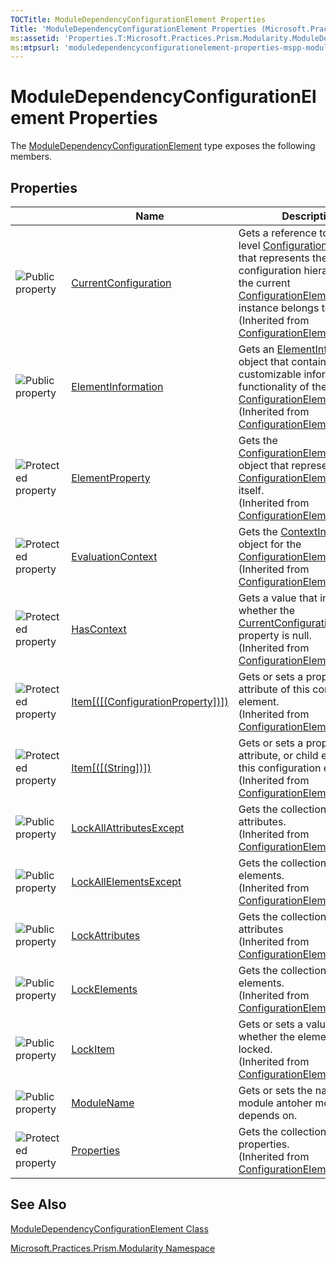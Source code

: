 ```yaml
---
TOCTitle: ModuleDependencyConfigurationElement Properties
Title: 'ModuleDependencyConfigurationElement Properties (Microsoft.Practices.Prism.Modularity)'
ms:assetid: 'Properties.T:Microsoft.Practices.Prism.Modularity.ModuleDependencyConfigurationElement'
ms:mtpsurl: 'moduledependencyconfigurationelement-properties-mspp-modularity.md'
---
```


# ModuleDependencyConfigurationElement Properties

The [ModuleDependencyConfigurationElement](https://msdn.microsoft.com/library/microsoft.practices.prism.modularity.moduledependencyconfigurationelement) type exposes the following members.

## Properties

<span id="propertyTableToggle"></span>
<table>

<thead>
<tr class="header">
<th> </th>
<th>Name</th>
<th>Description</th>
</tr>
</thead>
<tbody>
<tr class="odd">
<td><img src="https://msdn.microsoft.com/en-us/Gg431171.pubproperty(en-us,PandP.50).gif" title="Public property" /></td>
<td><a href="http://msdn.microsoft.com/en-us/library/dd412601">CurrentConfiguration</a></td>
<td><div class="summary">
Gets a reference to the top-level <a href="http://msdn.microsoft.com/en-us/library/s7kc101z">Configuration</a> instance that represents the configuration hierarchy that the current <a href="http://msdn.microsoft.com/en-us/library/kyx77cz3">ConfigurationElement</a> instance belongs to.
</div>
(Inherited from <a href="http://msdn.microsoft.com/en-us/library/kyx77cz3">ConfigurationElement</a>.)</td>
</tr>
<tr class="even">
<td><img src="https://msdn.microsoft.com/en-us/Gg431171.pubproperty(en-us,PandP.50).gif" title="Public property" /></td>
<td><a href="http://msdn.microsoft.com/en-us/library/ms134142">ElementInformation</a></td>
<td><div class="summary">
Gets an <a href="http://msdn.microsoft.com/en-us/library/ms134413">ElementInformation</a> object that contains the non-customizable information and functionality of the <a href="http://msdn.microsoft.com/en-us/library/kyx77cz3">ConfigurationElement</a> object.
</div>
(Inherited from <a href="http://msdn.microsoft.com/en-us/library/kyx77cz3">ConfigurationElement</a>.)</td>
</tr>
<tr class="odd">
<td><img src="https://msdn.microsoft.com/en-us/Gg431171.protproperty(en-us,PandP.50).gif" title="Protected property" /></td>
<td><a href="http://msdn.microsoft.com/en-us/library/ms134143">ElementProperty</a></td>
<td><div class="summary">
Gets the <a href="http://msdn.microsoft.com/en-us/library/ms134174">ConfigurationElementProperty</a> object that represents the <a href="http://msdn.microsoft.com/en-us/library/kyx77cz3">ConfigurationElement</a> object itself.
</div>
(Inherited from <a href="http://msdn.microsoft.com/en-us/library/kyx77cz3">ConfigurationElement</a>.)</td>
</tr>
<tr class="even">
<td><img src="https://msdn.microsoft.com/en-us/Gg431171.protproperty(en-us,PandP.50).gif" title="Protected property" /></td>
<td><a href="http://msdn.microsoft.com/en-us/library/ms134144">EvaluationContext</a></td>
<td><div class="summary">
Gets the <a href="http://msdn.microsoft.com/en-us/library/ms134368">ContextInformation</a> object for the <a href="http://msdn.microsoft.com/en-us/library/kyx77cz3">ConfigurationElement</a> object.
</div>
(Inherited from <a href="http://msdn.microsoft.com/en-us/library/kyx77cz3">ConfigurationElement</a>.)</td>
</tr>
<tr class="odd">
<td><img src="https://msdn.microsoft.com/en-us/Gg431171.protproperty(en-us,PandP.50).gif" title="Protected property" /></td>
<td><a href="http://msdn.microsoft.com/en-us/library/hh136640">HasContext</a></td>
<td><div class="summary">
Gets a value that indicates whether the <a href="http://msdn.microsoft.com/en-us/library/dd412601">CurrentConfiguration</a> property is null.
</div>
(Inherited from <a href="http://msdn.microsoft.com/en-us/library/kyx77cz3">ConfigurationElement</a>.)</td>
</tr>
<tr class="even">
<td><img src="https://msdn.microsoft.com/en-us/Gg431171.protproperty(en-us,PandP.50).gif" title="Protected property" /></td>
<td><a href="http://msdn.microsoft.com/en-us/library/es150ftc">Item[([(ConfigurationProperty])])</a></td>
<td><div class="summary">
Gets or sets a property or attribute of this configuration element.
</div>
(Inherited from <a href="http://msdn.microsoft.com/en-us/library/kyx77cz3">ConfigurationElement</a>.)</td>
</tr>
<tr class="odd">
<td><img src="https://msdn.microsoft.com/en-us/Gg431171.protproperty(en-us,PandP.50).gif" title="Protected property" /></td>
<td><a href="http://msdn.microsoft.com/en-us/library/c8693ks1">Item[([(String])])</a></td>
<td><div class="summary">
Gets or sets a property, attribute, or child element of this configuration element.
</div>
(Inherited from <a href="http://msdn.microsoft.com/en-us/library/kyx77cz3">ConfigurationElement</a>.)</td>
</tr>
<tr class="even">
<td><img src="https://msdn.microsoft.com/en-us/Gg431171.pubproperty(en-us,PandP.50).gif" title="Public property" /></td>
<td><a href="http://msdn.microsoft.com/en-us/library/ms134146">LockAllAttributesExcept</a></td>
<td><div class="summary">
Gets the collection of locked attributes.
</div>
(Inherited from <a href="http://msdn.microsoft.com/en-us/library/kyx77cz3">ConfigurationElement</a>.)</td>
</tr>
<tr class="odd">
<td><img src="https://msdn.microsoft.com/en-us/Gg431171.pubproperty(en-us,PandP.50).gif" title="Public property" /></td>
<td><a href="http://msdn.microsoft.com/en-us/library/ms134147">LockAllElementsExcept</a></td>
<td><div class="summary">
Gets the collection of locked elements.
</div>
(Inherited from <a href="http://msdn.microsoft.com/en-us/library/kyx77cz3">ConfigurationElement</a>.)</td>
</tr>
<tr class="even">
<td><img src="https://msdn.microsoft.com/en-us/Gg431171.pubproperty(en-us,PandP.50).gif" title="Public property" /></td>
<td><a href="http://msdn.microsoft.com/en-us/library/ms134148">LockAttributes</a></td>
<td><div class="summary">
Gets the collection of locked attributes
</div>
(Inherited from <a href="http://msdn.microsoft.com/en-us/library/kyx77cz3">ConfigurationElement</a>.)</td>
</tr>
<tr class="odd">
<td><img src="https://msdn.microsoft.com/en-us/Gg431171.pubproperty(en-us,PandP.50).gif" title="Public property" /></td>
<td><a href="http://msdn.microsoft.com/en-us/library/ms134149">LockElements</a></td>
<td><div class="summary">
Gets the collection of locked elements.
</div>
(Inherited from <a href="http://msdn.microsoft.com/en-us/library/kyx77cz3">ConfigurationElement</a>.)</td>
</tr>
<tr class="even">
<td><img src="https://msdn.microsoft.com/en-us/Gg431171.pubproperty(en-us,PandP.50).gif" title="Public property" /></td>
<td><a href="http://msdn.microsoft.com/en-us/library/ms134150">LockItem</a></td>
<td><div class="summary">
Gets or sets a value indicating whether the element is locked.
</div>
(Inherited from <a href="http://msdn.microsoft.com/en-us/library/kyx77cz3">ConfigurationElement</a>.)</td>
</tr>
<tr class="odd">
<td><img src="https://msdn.microsoft.com/en-us/Gg431171.pubproperty(en-us,PandP.50).gif" title="Public property" /></td>
<td><a href="https://msdn.microsoft.com/library/microsoft.practices.prism.modularity.moduledependencyconfigurationelement.modulename">ModuleName</a></td>
<td><div class="summary">
Gets or sets the name of a module antoher module depends on.
</div></td>
</tr>
<tr class="even">
<td><img src="https://msdn.microsoft.com/en-us/Gg431171.protproperty(en-us,PandP.50).gif" title="Protected property" /></td>
<td><a href="http://msdn.microsoft.com/en-us/library/3kx8tt8d">Properties</a></td>
<td><div class="summary">
Gets the collection of properties.
</div>
(Inherited from <a href="http://msdn.microsoft.com/en-us/library/kyx77cz3">ConfigurationElement</a>.)</td>
</tr>
</tbody>
</table>

## See Also
[ModuleDependencyConfigurationElement Class](https://msdn.microsoft.com/library/microsoft.practices.prism.modularity.moduledependencyconfigurationelement)

[Microsoft.Practices.Prism.Modularity Namespace](https://msdn.microsoft.com/library/microsoft.practices.prism.modularity)

